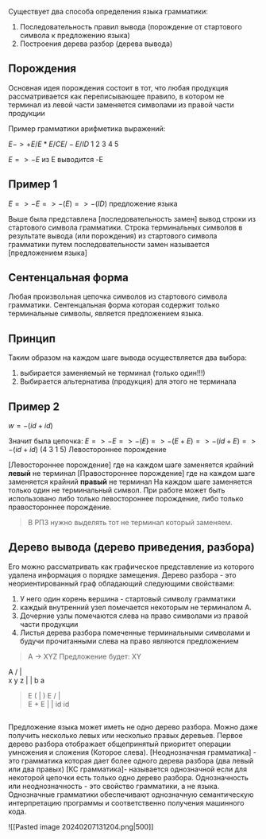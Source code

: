 Существует два способа определения языка грамматики:
1. Последовательность правил вывода (порождение от стартового символа к предложению языка)
2. Построения дерева разбор (дерева вывода)

## Порождения
Основная идея порождения состоит в тот, что любая продукция рассматривается как переписывающее правило, в котором не терминал из левой части заменяется символами из правой части продукции 

Пример грамматики арифметика выражений:

$E  -> +E /E * E / CE / -E / ID$
       1        2       3      4      5

$E => -E$
из E выводится -E

## Пример 1
$E => -E => -(E) => -(ID)$ предложение языка

Выше была представлена [последовательность замен] вывод строки из стартового символа грамматики.
Строка терминальных символов в результате вывода (или порождения) из стартового символа грамматики путем последовательности замен называется [предложением языка]

## Cентенцальная форма
Любая произвольная цепочка символов из стартового символа грамматики. 
Cентенцальная форма которая содержит только терминальные символы, является предложением языка. 

## Принцип
Таким образом на каждом шаге вывода осуществляется два выбора:
1. выбирается заменяемый не терминал (только один!!!)
2. Выбирается альтернатива (продукция) для этого не терминала

## Пример 2 
$w = -(id+id)$ 

Значит была цепочка:
$E => -E => -(E) => -(E+E) => -(id+E) => -(id+id)$
(4 3 1 5) Левостороннее порождение

[Левостороннее порождение] где на каждом шаге заменяется крайний **левый** не терминал
[Правостороннее порождение] где на каждом шаге заменяется крайний **правый** не терминал 
На каждом шаге заменяется только один не терминальный символ.
При работе может быть использовано либо только левостороннее порождение, либо только правостороннее порождение. 

> В РПЗ нужно выделять тот не терминал который заменяем. 

## Дерево вывода (дерево приведения, разбора)
Его можно рассматривать как графическое представление из которого удалена информация о порядке замещения.
Дерево разбора - это неориентированный граф обладающий следующими свойствами:
1. У него один корень вершина - стартовый символу грамматики
2. каждый внутренний узел помечается некоторым не терминалом A.
3. Дочерние узлы помечаются слева на право символами из правой части продукции 
4. Листья дерева разбора помеченные терминальными символами и будучи прочитанными слева на право являются предложением 

>A -> XYZ      Предложение будет: XY
>
   A
 /  |  \
x  y   z
|        |
b       a

>E
 ( | )
   E
 / | \
E + E
|      |
id    id

## 
Предложение языка может иметь не одно дерево разбора. Можно даже получить несколько левых или несколько правых деревьев.
Первое дерево разбора отображает общепринятый приоритет операции умножения и сложения (Которое слева). 
[Неоднозначная грамматика] - это грамматика которая дает более одного дерева разбора (два левый или два правых) 
[КС грамматика]- называется однозначной если для некоторой цепочки есть только одно дерево разбора. 
Однозначность или неоднозначность - это свойство грамматики, а не языка.
Однозначные грамматики обеспечивают однозначную семантическую интерпретацию программы и соответственно получения машинного кода.

![[Pasted image 20240207131204.png|500]]
